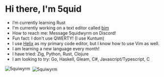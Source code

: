 # Hi there, I'm 5quid 
- I’m currently learning Rust
- I'm currently working on a text editor called [bim](https://github.com/5quiwyrm/bim)
- How to reach me: Message 5quidwyrm on Discord!
- Fun fact: I don't use QWERTY! (I use Kuntum)
- I use [Helix](https://github.com/helix-editor/helix) as my primary code editor, but I know how to use Vim as well.
- I am learning a new language every month!
- I have tried: Zig, Python, Rust, Clojure
- I am looking to try: Go, Haskell, Gleam, C#, Javascript/Typescript, C

<p><img align="left" src="https://github-readme-stats.vercel.app/api/top-langs?username=5quiwyrm&show_icons=true&locale=en&layout=compact&theme=github_dark" alt="5quiwyrm" /></p>
<p>&nbsp;<img align="center" src="https://github-readme-stats.vercel.app/api?username=5quiwyrm&show_icons=true&locale=en&theme=github_dark" alt="5quiwyrm" /></p>

<!--
**5quiwyrm/5quiwyrm** is a ✨ _special_ ✨ repository because its `README.md` (this file) appears on your GitHub profile.

Here are some ideas to get you started:

- 👯 I’m looking to collaborate on ...
- 🤔 I’m looking for help with ...
- 💬 Ask me about ...
-->
